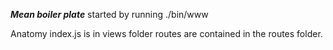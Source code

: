 *****Mean boiler plate*****
started by running ./bin/www


Anatomy
index.js is in views folder
routes are contained in the routes folder.
